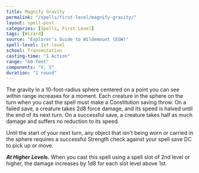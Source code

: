 ```yaml
---
title: Magnify Gravity
permalink: "/spells/first-level/magnify-gravity/"
layout: spell-post
categories: [Spells, First Level]
tags: [Wizard]
source: "Explorer's Guide to Wildemount (EGW)"
spell-level: 1st-level
school: Transmutation
casting-time: "1 Action"
range: "60 feet"
components: "V, S"
duration: "1 round"
---
```


The gravity in a 10-foot-radius sphere centered on a point you can see within range increases for a moment. Each creature in the sphere on the turn when you cast the spell must make a Constitution saving throw. On a failed save, a creature takes 2d8 force damage, and its speed is halved until the end of its next turn. On a successful save, a creature takes half as much damage and suffers no reduction to its speed.

Until the start of your next turn, any object that isn't being worn or carried in the sphere requires a successful Strength check against your spell save DC to pick up or move.

***At Higher Levels.*** When you cast this spell using a spell slot of 2nd level or higher, the damage increases by 1d8 for each slot level above 1st.